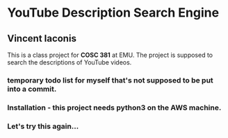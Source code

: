 # YouTube Description Search Engine
## Vincent Iaconis

This is a class project for **COSC 381** at EMU. The project is supposed to search the descriptions of YouTube videos.

### temporary todo list for myself that's not supposed to be put into a commit.
### Installation - this project needs python3 on the AWS machine.
### Let's try this again...
